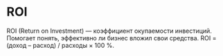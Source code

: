 # ROI

ROI (Return on Investment) — коэффициент окупаемости инвестиций. Помогает понять, эффективно ли бизнес вложил свои средства. ROI = (доход – расход) / расходы × 100 %.
